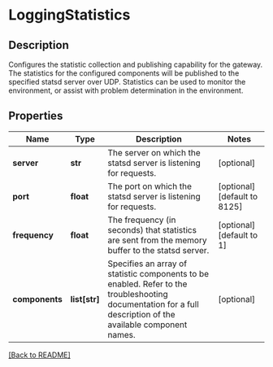 # LoggingStatistics

## Description

Configures the statistic collection and publishing capability for the gateway.  The statistics for the configured components will be  published to the specified statsd server over UDP.  Statistics can be  used to monitor the environment, or assist with problem determination  in the environment. 

## Properties

Name | Type | Description | Notes
------------ | ------------- | ------------- | -------------
**server** | **str** | The server on which the statsd server is listening for requests.  | [optional] 
**port** | **float** | The port on which the statsd server is listening for requests.  | [optional] [default to 8125]
**frequency** | **float** | The frequency (in seconds) that statistics are sent from the memory buffer to the statsd server.   | [optional] [default to 1]
**components** | **list[str]** | Specifies an array of statistic components to be enabled.  Refer to the troubleshooting documentation for a full description of the available component names.  | [optional] 

[[Back to README]](../README.md)



